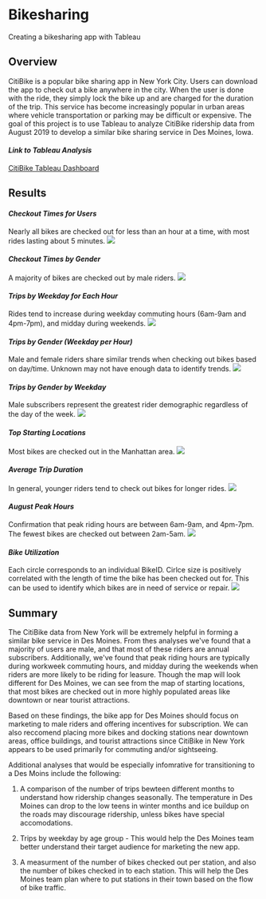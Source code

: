 # Bikesharing
Creating a bikesharing app with Tableau 

## Overview
CitiBike is a popular bike sharing app in New York City. Users can download the app to check out a bike anywhere in the city. When the user is done with the ride, they simply lock the bike up and are charged for the duration of the trip. This service has become increasingly popular in urban areas where vehicle transportation or parking may be difficult or expensive. The goal of this project is to use Tableau to analyze CitiBike ridership data from August 2019 to develop a similar bike sharing service in Des Moines, Iowa. 

#### *Link to Tableau Analysis*
[CitiBike Tableau Dashboard](https://public.tableau.com/profile/jessica.johnson7779#!/vizhome/CitiBike_Challenge_16144155819860/NYCCitiBikeStory?publish=yes)

## Results

#### *Checkout Times for Users*
Nearly all bikes are checked out for less than an hour at a time, with most rides lasting about 5 minutes.
![](images/checkout_times_for_users.png)


#### *Checkout Times by Gender*
A majority of bikes are checked out by male riders. 
![](images/checkout_times_by_gender.png)


#### *Trips by Weekday for Each Hour*
Rides tend to increase during weekday commuting hours (6am-9am and 4pm-7pm), and midday during weekends.
![](images/trips_by_weekday_for_each_hour.png)


#### *Trips by Gender (Weekday per Hour)*
Male and female riders share similar trends when checking out bikes based on day/time. Unknown may not have enough data to identify trends.
![](images/trips_by_gender_weekday_per_hour.png)


#### *Trips by Gender by Weekday*
Male subscribers represent the greatest rider demographic regardless of the day of the week.
![](images/trips_by_gender_by_weekday.png)


#### *Top Starting Locations*
Most bikes are checked out in the Manhattan area.
![](images/top_staring_locations.png)


#### *Average Trip Duration*
In general, younger riders tend to check out bikes for longer rides.
![](images/average_trip_duration.png)


#### *August Peak Hours*
Confirmation that peak riding hours are between 6am-9am, and 4pm-7pm. The fewest bikes are checked out between 2am-5am.
![](images/august_peak_hours.png)


#### *Bike Utilization*
Each circle corresponds to an individual BikeID. Cirlce size is positively correlated with the length of time the bike has been checked out for. This can be used to identify which bikes are in need of service or repair. 
![](images/bike_utilization.png)


## Summary
The CitiBike data from New York will be extremely helpful in forming a similar bike service in Des Moines. From thes analyses we've found that a majority of users are male, and that most of these riders are annual subscribers. Additionally, we've found that peak riding hours are typically during workweek commuting hours, and midday during the weekends when riders are more likely to be riding for leasure. Though the map will look different for Des Moines, we can see from the map of starting locations, that most bikes are checked out in more highly populated areas like downtown or near tourist attractions. 

Based on these findings, the bike app for Des Moines should focus on marketing to male riders and offering incentives for subscription. We can also reccomend placing more bikes and docking stations near downtown areas, office buildings, and tourist attractions since CitiBike in New York appears to be used primarily for commuting and/or sightseeing. 

Additional analyses that would be especially infomrative for transitioning to a Des Moins include the following:

1. A comparison of the number of trips bewteen different months to understand how ridership changes seasonally. The temperature in Des Moines can drop to the low teens in winter months and ice buildup on the roads may discourage ridership, unless bikes have special accomodations. 

2. Trips by weekday by age group - This would help the Des Moines team better understand their target audience for marketing the new app.

3. A measurment of the number of bikes checked out per station, and also the number of bikes checked in to each station. This will help the Des Moines team plan where to put stations in their town based on the flow of bike traffic. 

